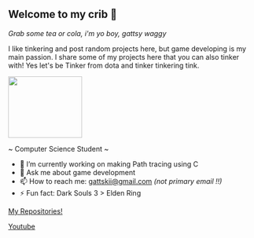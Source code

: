 ## Welcome to my crib 🛌

*Grab some tea or cola, i'm yo boy, gattsy waggy*

I like tinkering and post random projects here, but game developing is my main passion. I share some of my projects here that you can also tinker with! Yes let's be Tinker from dota and tinker tinkering tink.

<img src="https://cdn.akamai.steamstatic.com/apps/dota2/videos/dota_react/heroes/renders/tinker.png" width="150" height="125">

~ Computer Science Student ~
- 🔭 I’m currently working on making Path tracing using C
- 💬 Ask me about game development
- 📫 How to reach me: gattskii@gmail.com *(not primary email !!)*
- ⚡ Fun fact: Dark Souls 3 > Elden Ring

[My Repositories!](https://github.com/Gattskii?tab=repositories)

[Youtube](https://www.youtube.com/@gatts6217/videos)  
<!--
**Gattskii/Gattskii** is a ✨ _special_ ✨ repository because its `README.md` (this file) appears on your GitHub profile.

Here are some ideas to get you started:

- 🔭 I’m currently working on ...
- 🌱 I’m currently learning ...
- 👯 I’m looking to collaborate on ...
- 🤔 I’m looking for help with ...
- 💬 Ask me about ...
- 📫 How to reach me: ...
- 😄 Pronouns: ...
- ⚡ Fun fact: ...
-->
